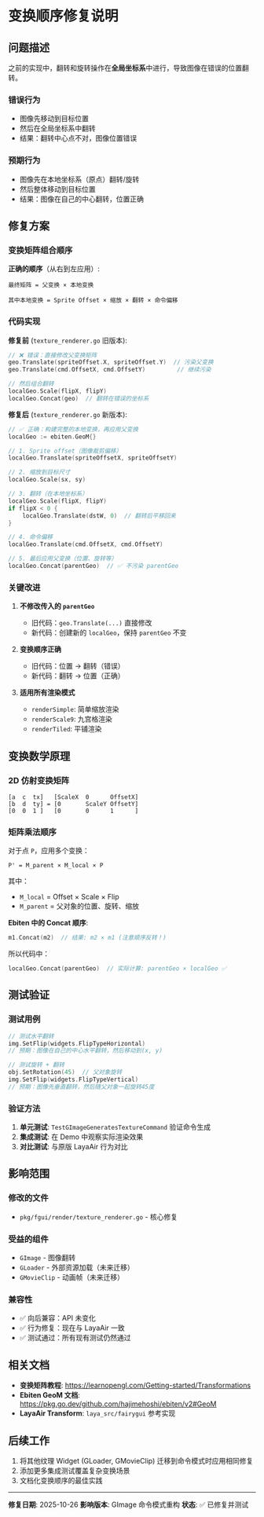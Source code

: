 # 变换顺序修复说明

## 问题描述

之前的实现中，翻转和旋转操作在**全局坐标系**中进行，导致图像在错误的位置翻转。

### 错误行为
- 图像先移动到目标位置
- 然后在全局坐标系中翻转
- 结果：翻转中心点不对，图像位置错误

### 预期行为
- 图像先在本地坐标系（原点）翻转/旋转
- 然后整体移动到目标位置
- 结果：图像在自己的中心翻转，位置正确

## 修复方案

### 变换矩阵组合顺序

**正确的顺序**（从右到左应用）:
```
最终矩阵 = 父变换 × 本地变换

其中本地变换 = Sprite Offset × 缩放 × 翻转 × 命令偏移
```

### 代码实现

**修复前** (`texture_renderer.go` 旧版本):
```go
// ❌ 错误：直接修改父变换矩阵
geo.Translate(spriteOffset.X, spriteOffset.Y)  // 污染父变换
geo.Translate(cmd.OffsetX, cmd.OffsetY)         // 继续污染

// 然后组合翻转
localGeo.Scale(flipX, flipY)
localGeo.Concat(geo)  // 翻转在错误的坐标系
```

**修复后** (`texture_renderer.go` 新版本):
```go
// ✅ 正确：构建完整的本地变换，再应用父变换
localGeo := ebiten.GeoM{}

// 1. Sprite offset（图像裁剪偏移）
localGeo.Translate(spriteOffsetX, spriteOffsetY)

// 2. 缩放到目标尺寸
localGeo.Scale(sx, sy)

// 3. 翻转（在本地坐标系）
localGeo.Scale(flipX, flipY)
if flipX < 0 {
    localGeo.Translate(dstW, 0)  // 翻转后平移回来
}

// 4. 命令偏移
localGeo.Translate(cmd.OffsetX, cmd.OffsetY)

// 5. 最后应用父变换（位置、旋转等）
localGeo.Concat(parentGeo)  // ✅ 不污染 parentGeo
```

### 关键改进

1. **不修改传入的 `parentGeo`**
   - 旧代码：`geo.Translate(...)` 直接修改
   - 新代码：创建新的 `localGeo`，保持 `parentGeo` 不变

2. **变换顺序正确**
   - 旧代码：位置 → 翻转（错误）
   - 新代码：翻转 → 位置（正确）

3. **适用所有渲染模式**
   - `renderSimple`: 简单缩放渲染
   - `renderScale9`: 九宫格渲染
   - `renderTiled`: 平铺渲染

## 变换数学原理

### 2D 仿射变换矩阵

```
[a  c  tx]   [ScaleX  0      OffsetX]
[b  d  ty] = [0       ScaleY OffsetY]
[0  0  1 ]   [0       0      1      ]
```

### 矩阵乘法顺序

对于点 `P`，应用多个变换：
```
P' = M_parent × M_local × P
```

其中：
- `M_local` = Offset × Scale × Flip
- `M_parent` = 父对象的位置、旋转、缩放

**Ebiten 中的 Concat 顺序**:
```go
m1.Concat(m2)  // 结果: m2 × m1 (注意顺序反转！)
```

所以代码中：
```go
localGeo.Concat(parentGeo)  // 实际计算: parentGeo × localGeo ✅
```

## 测试验证

### 测试用例

```go
// 测试水平翻转
img.SetFlip(widgets.FlipTypeHorizontal)
// 预期：图像在自己的中心水平翻转，然后移动到(x, y)

// 测试旋转 + 翻转
obj.SetRotation(45)  // 父对象旋转
img.SetFlip(widgets.FlipTypeVertical)
// 预期：图像先垂直翻转，然后随父对象一起旋转45度
```

### 验证方法

1. **单元测试**: `TestGImageGeneratesTextureCommand` 验证命令生成
2. **集成测试**: 在 Demo 中观察实际渲染效果
3. **对比测试**: 与原版 LayaAir 行为对比

## 影响范围

### 修改的文件
- `pkg/fgui/render/texture_renderer.go` - 核心修复

### 受益的组件
- `GImage` - 图像翻转
- `GLoader` - 外部资源加载（未来迁移）
- `GMovieClip` - 动画帧（未来迁移）

### 兼容性
- ✅ 向后兼容：API 未变化
- ✅ 行为修复：现在与 LayaAir 一致
- ✅ 测试通过：所有现有测试仍然通过

## 相关文档

- **变换矩阵教程**: https://learnopengl.com/Getting-started/Transformations
- **Ebiten GeoM 文档**: https://pkg.go.dev/github.com/hajimehoshi/ebiten/v2#GeoM
- **LayaAir Transform**: `laya_src/fairygui` 参考实现

## 后续工作

1. 将其他纹理 Widget (GLoader, GMovieClip) 迁移到命令模式时应用相同修复
2. 添加更多集成测试覆盖复杂变换场景
3. 文档化变换顺序的最佳实践

---

**修复日期**: 2025-10-26
**影响版本**: GImage 命令模式重构
**状态**: ✅ 已修复并测试

